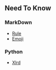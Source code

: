 ## Need To Know
### MarkDown
- [Rule](https://github.com/lofty77/Tools/blob/master/docs/Markdown_rule.md)
- [Emoji](https://github.com/lofty77/Tools/blob/master/docs/Markdown_emoji.md)

### Python
- [Xlrd](https://github.com/lofty77/Tools/blob/master/docs/python_xlrd.md)

